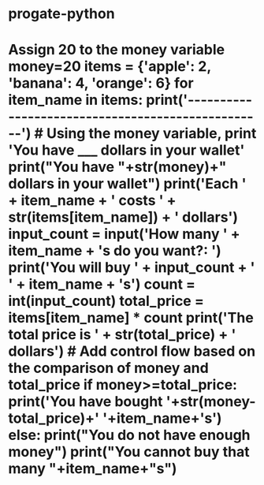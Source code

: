 # progate-python
# Assign 20 to the money variable money=20  items = {'apple': 2, 'banana': 4, 'orange': 6} for item_name in items:     print('--------------------------------------------------')     # Using the money variable, print 'You have ___ dollars in your wallet'     print("You have "+str(money)+" dollars in your wallet")          print('Each ' + item_name + ' costs ' + str(items[item_name]) + ' dollars')          input_count = input('How many ' + item_name + 's do you want?: ')     print('You will buy ' + input_count + ' ' + item_name + 's')          count = int(input_count)     total_price = items[item_name] * count     print('The total price is ' + str(total_price) + ' dollars')          # Add control flow based on the comparison of money and total_price     if money>=total_price:         print('You have bought '+str(money-total_price)+' '+item_name+'s')     else:         print("You do not have enough money")         print("You cannot buy that many "+item_name+"s")
